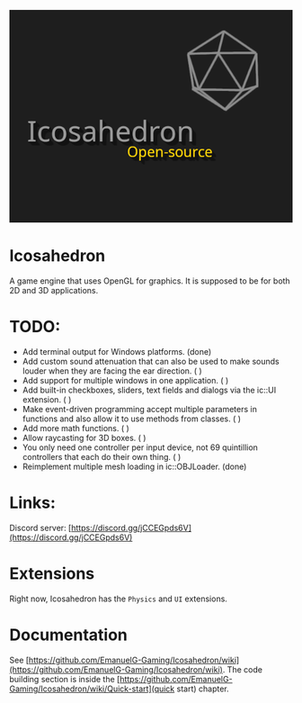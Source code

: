![Icosahedron cover art](resources/icosahedron-cover-art.png)

# Icosahedron
A game engine that uses OpenGL for graphics. It is supposed to be for both 2D and 3D applications.

# TODO:

- Add terminal output for Windows platforms. (done)
- Add custom sound attenuation that can also be used to make sounds louder when they are facing the ear direction. ( )
- Add support for multiple windows in one application. ( )
- Add built-in checkboxes, sliders, text fields and dialogs via the ic::UI extension. ( ) 
- Make event-driven programming accept multiple parameters in functions and also allow it to use methods from classes. ( )
- Add more math functions. ( )
- Allow raycasting for 3D boxes. ( )
- You only need one controller per input device, not 69 quintillion controllers that each do their own thing. ( )
- Reimplement multiple mesh loading in ic::OBJLoader. (done)


# Links:
Discord server: [https://discord.gg/jCCEGpds6V](https://discord.gg/jCCEGpds6V)

# Extensions
Right now, Icosahedron has the `Physics` and `UI` extensions.

# Documentation
See [https://github.com/EmanuelG-Gaming/Icosahedron/wiki](https://github.com/EmanuelG-Gaming/Icosahedron/wiki). The code building section is inside the [https://github.com/EmanuelG-Gaming/Icosahedron/wiki/Quick-start](quick start) chapter. 
